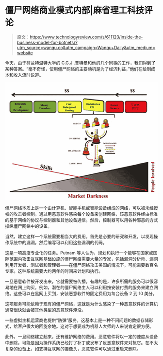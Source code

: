 # 僵尸网络商业模式内部|麻省理工科技评论

> 原文：<https://www.technologyreview.com/s/611123/inside-the-business-model-for-botnets/?utm_source=wanqu.co&utm_campaign=Wanqu+Daily&utm_medium=website>

今天，由于荷兰特温特大学的 C.G.J .普特曼和他的几个同事的工作，我们得到了某种答案。“毫不奇怪，使用僵尸网络的主要动机是为了经济利益，”他们在绘制成本和收入流时说道。

![](img/a454cdb6a2836ccc0211175ef81f8cd1.png)

僵尸网络本质上是一个由计算机、智能手机或智能设备组成的网络，可以被未经授权的攻击者控制。通过用恶意软件感染每个设备来创建网络，该恶意软件经由标准的基于网络的协议与控制器和其他设备通信。然后，控制器可以用各种邪恶的方式操纵僵尸网络中的设备。

当然，建立这样一个系统需要相当大的费用。首先是必要的研究和开发，以发现操作系统中的漏洞，然后编写可以利用这些漏洞的代码。

这是一项高度专业化的任务。Putnam 等人认为，规划和执行一个能够在国家或国际范围内攻击互联网基础设施的僵尸网络需要大量的专家，包括漏洞分析师、漏洞利用开发者、测试者和管理者——在僵尸网络攻击美国的情况下，可能需要数百名专家。这种系统需要大约两年的时间来计划和执行。

一旦恶意软件被开发出来，它就需要被传播。有趣的是，许多所需的服务可以很容易地在网上购买。例如，潜在的僵尸网络主人可以利用按安装付费的服务来建立网络。这些可以在黑网上买到，安装恶意软件的固定费用为每台设备 2 到 10 美分。

这项服务可能依赖于现有的僵尸网络，这就是为什么感染了一种恶意软件的计算机通常很快就会被其他类型的恶意软件淹没。

一些虚拟主机运营商也提供“防弹”服务，这基本上是一种不问问题的数据存储形式，给客户很大的回旋余地。这对于想要成为机器人大师的人来说肯定很方便。

此外，一旦网络建立起来，还有维护网络的费用。恶意软件将以一定的速度从设备中删除，可能是因为操作系统已经打了补丁或发布了反恶意软件来对抗它。在不太复杂的设备上，如支持互联网的摄像头，恶意软件可以通过重启来删除。